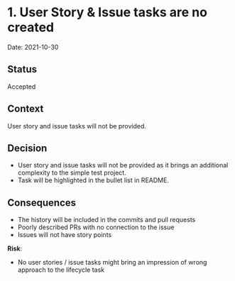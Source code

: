 # 1. User Story & Issue tasks are no created

Date: 2021-10-30

## Status

Accepted

## Context

User story and issue tasks will not be provided.

## Decision

- User story and issue tasks will not be provided as it brings an additional complexity to the simple test project. 
- Task will be highlighted in the bullet list in README.

## Consequences

- The history will be included in the commits and pull requests
- Poorly described PRs with no connection to the issue
- Issues will not have story points

**Risk**:  
- No user stories / issue tasks might bring an impression of wrong approach to the lifecycle task
